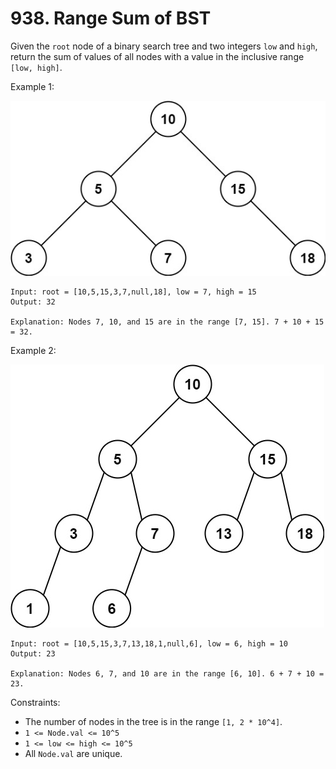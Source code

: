 # 938. Range Sum of BST

Given the `root` node of a binary search tree and two integers `low` and `high`, return the sum of values of all nodes with a value in the inclusive range `[low, high]`.

Example 1:

![](example_1.png)

    Input: root = [10,5,15,3,7,null,18], low = 7, high = 15
    Output: 32

    Explanation: Nodes 7, 10, and 15 are in the range [7, 15]. 7 + 10 + 15 = 32.

Example 2:

![](example_2.png)

    Input: root = [10,5,15,3,7,13,18,1,null,6], low = 6, high = 10
    Output: 23

    Explanation: Nodes 6, 7, and 10 are in the range [6, 10]. 6 + 7 + 10 = 23.


Constraints:
- The number of nodes in the tree is in the range `[1, 2 * 10^4]`.
- `1 <= Node.val <= 10^5`
- `1 <= low <= high <= 10^5`
- All `Node.val` are unique.